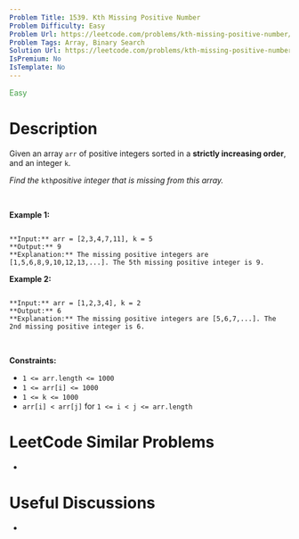 ```yaml
---
Problem Title: 1539. Kth Missing Positive Number
Problem Difficulty: Easy
Problem Url: https://leetcode.com/problems/kth-missing-positive-number/
Problem Tags: Array, Binary Search
Solution Url: https://leetcode.com/problems/kth-missing-positive-number/solution/
IsPremium: No
IsTemplate: No
---
```


<span style="color: rgb(67, 160, 71);">Easy</span>

# Description

Given an array `arr` of positive integers sorted in a **strictly increasing order**, and an integer `k`.


*Find the* `kth`*positive integer that is missing from this array.*


 


**Example 1:**



```

**Input:** arr = [2,3,4,7,11], k = 5
**Output:** 9
**Explanation:** The missing positive integers are [1,5,6,8,9,10,12,13,...]. The 5th missing positive integer is 9.

```

**Example 2:**



```

**Input:** arr = [1,2,3,4], k = 2
**Output:** 6
**Explanation:** The missing positive integers are [5,6,7,...]. The 2nd missing positive integer is 6.

```

 


**Constraints:**


* `1 <= arr.length <= 1000`
* `1 <= arr[i] <= 1000`
* `1 <= k <= 1000`
* `arr[i] < arr[j]` for `1 <= i < j <= arr.length`




# LeetCode Similar Problems

- []()

# Useful Discussions

- []()
